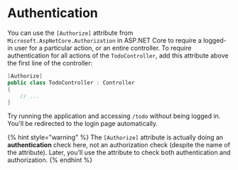 # Authentication

You can use the `[Authorize]` attribute from `Microsoft.AspNetCore.Authorization` in ASP.NET Core to require a logged-in user for a particular action, or an entire controller. To require authentication for all actions of the `TodoController`, add this attribute above the first line of the controller:

```csharp
[Authorize]
public class TodoController : Controller
{
    // ...
}
```

Try running the application and accessing `/todo` without being logged in. You'll be redirected to the login page automatically.

{% hint style="warning" %}
The `[Authorize]` attribute is actually doing an **authentication** check here, not an authorization check \(despite the name of the attribute\). Later, you'll use the attribute to check both authentication and authorization.
{% endhint %}

